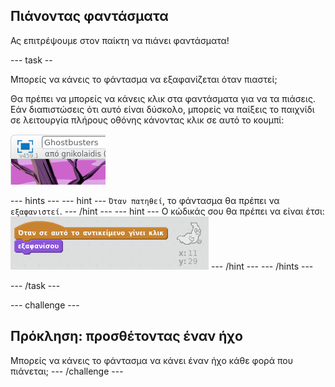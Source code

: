 ## Πιάνοντας φαντάσματα

Ας επιτρέψουμε στον παίκτη να πιάνει φαντάσματα!

\--- task --

Μπορείς να κάνεις το φάντασμα να εξαφανίζεται όταν πιαστεί;

Θα πρέπει να μπορείς να κάνεις κλικ στα φαντάσματα για να τα πιάσεις. Εάν διαπιστώσεις ότι αυτό είναι δύσκολο, μπορείς να παίξεις το παιχνίδι σε λειτουργία πλήρους οθόνης κάνοντας κλικ σε αυτό το κουμπί:

![screenshot](images/ghost-fullscreen.png)

\--- hints \--- \--- hint \--- `Όταν πατηθεί`, το φάντασμα θα πρέπει να `εξαφανιστεί`. \--- /hint \--- \--- hint \--- Ο κώδικάς σου θα πρέπει να είναι έτσι: ![screenshot](images/ghost-catch-code.png) \--- /hint \--- \--- /hints \---

\--- /task \---

\--- challenge \---

## Πρόκληση: προσθέτοντας έναν ήχο

Μπορείς να κάνεις το φάντασμα να κάνει έναν ήχο κάθε φορά που πιάνεται; \--- /challenge \---